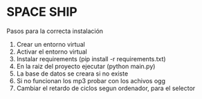 #   SPACE SHIP

Pasos para la correcta instalación

1. Crear un entorno virtual 
2. Activar el entorno virtual  
3. Instalar requirements (pip install -r requirements.txt)
4. En la raiz del proyecto ejecutar (python main.py)
5. La base de datos se creara si no existe 
6. Si no funcionan los mp3 probar con los achivos ogg
7. Cambiar el retardo de ciclos segun ordenador, para el selector 
